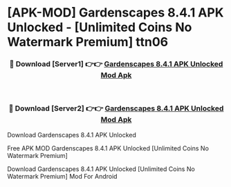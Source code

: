 # [APK-MOD] Gardenscapes 8.4.1 APK Unlocked - [Unlimited Coins No Watermark Premium] ttn06



<div align="center">
<h3>🔴 Download [Server1] 👉👉 <a href="https://momento.my/?title=Gardenscapes_8.4.1_APK_Unlocked">Gardenscapes 8.4.1 APK Unlocked Mod Apk</a></h3><br>

<h3>🔴 Download [Server2] 👉👉 <a href="https://momento.my/?title=Gardenscapes_8.4.1_APK_Unlocked">Gardenscapes 8.4.1 APK Unlocked Mod Apk</a></h3>
</div>



Download Gardenscapes 8.4.1 APK Unlocked 

Free APK MOD Gardenscapes 8.4.1 APK Unlocked [Unlimited Coins No Watermark Premium]

Download Gardenscapes 8.4.1 APK Unlocked [Unlimited Coins No Watermark Premium] Mod For Android

